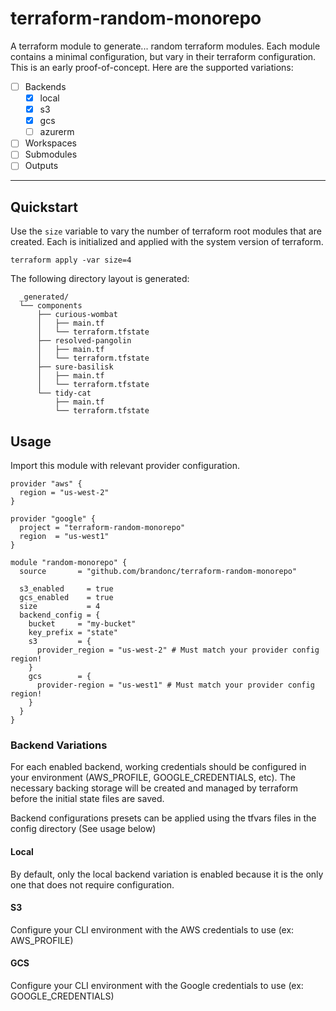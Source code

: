 # terraform-random-monorepo

A terraform module to generate... random terraform modules. Each module contains a minimal configuration,
but vary in their terraform configuration. This is an early proof-of-concept. Here are the supported variations:

- [ ] Backends
  - [x] local
  - [x] s3
  - [x] gcs
  - [ ] azurerm
- [ ] Workspaces
- [ ] Submodules
- [ ] Outputs

---

## Quickstart

Use the `size` variable to vary the number of terraform root modules that are created. Each is initialized and applied with the system version of terraform.

`terraform apply -var size=4`

The following directory layout is generated:

```
  _generated/
  └── components
      ├── curious-wombat
      │   ├── main.tf
      │   └── terraform.tfstate
      ├── resolved-pangolin
      │   ├── main.tf
      │   └── terraform.tfstate
      ├── sure-basilisk
      │   ├── main.tf
      │   └── terraform.tfstate
      └── tidy-cat
          ├── main.tf
          └── terraform.tfstate
```

## Usage

Import this module with relevant provider configuration.

```hcl
provider "aws" {
  region = "us-west-2"
}

provider "google" {
  project = "terraform-random-monorepo"
  region  = "us-west1"
}

module "random-monorepo" {
  source       = "github.com/brandonc/terraform-random-monorepo"

  s3_enabled     = true
  gcs_enabled    = true
  size           = 4
  backend_config = {
    bucket     = "my-bucket"
    key_prefix = "state"
    s3         = {
      provider_region = "us-west-2" # Must match your provider config region!
    }
    gcs        = {
      provider-region = "us-west1" # Must match your provider config region!
    }
  }
}
```

### Backend Variations

For each enabled backend, working credentials should be configured in your environment (AWS_PROFILE, GOOGLE_CREDENTIALS, etc). The necessary backing storage will be created and managed by terraform before the initial state files are saved.

Backend configurations presets can be applied using the tfvars files in the config directory (See usage below)

#### Local

By default, only the local backend variation is enabled because it is the only one that does not require configuration.

#### S3

Configure your CLI environment with the AWS credentials to use (ex: AWS_PROFILE)

#### GCS

Configure your CLI environment with the Google credentials to use (ex: GOOGLE_CREDENTIALS)
